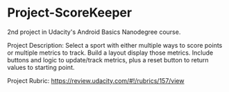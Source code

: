 # Project-ScoreKeeper
2nd project in Udacity's Android Basics Nanodegree course.

Project Description: Select a sport with either multiple ways to score points or multiple metrics to track. Build a layout display those metrics. Include buttons and logic to update/track metrics, plus a reset button to return values to starting point.

Project Rubric: https://review.udacity.com/#!/rubrics/157/view
